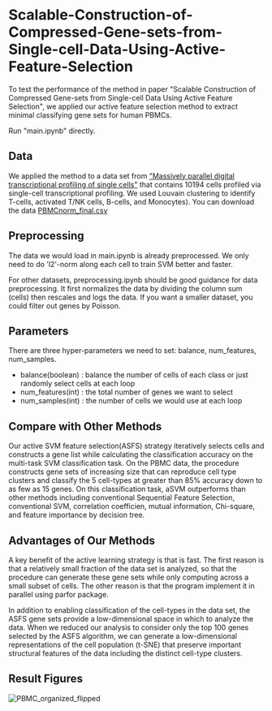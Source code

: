 # Scalable-Construction-of-Compressed-Gene-sets-from-Single-cell-Data-Using-Active-Feature-Selection

To test the performance of the method in paper "Scalable Construction of Compressed Gene-sets from Single-cell Data Using Active Feature Selection", we applied our active feature selection method to extract minimal classifying gene sets for human PBMCs.

Run "main.ipynb" directly. 

Data
----------

We applied the method to a data set from ["Massively parallel digital transcriptional profiling of single cells"](https://www.nature.com/articles/ncomms14049) that contains 10194 cells profiled via single-cell transcriptional profiling. We used Louvain clustering to identify T-cells, activated T/NK cells, B-cells, and  Monocytes). You can download the data [PBMCnorm_final.csv](https://caltech.box.com/shared/static/wqvm0d9irzb7tneb16q01fnr4dt6cvl0.csv)

Preprocessing
----------

The data we would load in main.ipynb is already preprocessed. We only need to do 'l2'-norm along each cell to train SVM better and faster. 

For other datasets, preprocessing.ipynb should be good guidance for data preprocessing. It first normalizes the data by dividing the column sum (cells) then rescales and logs the data. If you want a smaller dataset, you could filter out genes by Poisson.

Parameters
----------

There are three hyper-parameters we need to set: balance, num_features, num_samples.

- balance(boolean) : balance the number of cells of each class or just randomly select cells at each loop
- num_features(int) : the total number of genes we want to select 
- num_samples(int) : the number of cells we would use at each loop


Compare with Other Methods
----------

Our active SVM feature selection(ASFS) strategy iteratively selects cells and constructs a gene list while calculating the classification accuracy on the multi-task SVM classification task. On the PBMC data, the procedure constructs gene sets of increasing size that can reproduce cell type clusters and classify the 5 cell-types at greater than 85% accuracy down to as few as 15 genes. On this classification task, aSVM outperforms than other methods including conventional Sequential Feature Selection, conventional SVM, correlation coefficien, mutual information, Chi-square, and feature importance by decision tree.

Advantages of Our Methods
----------

A key benefit of the active learning strategy is that is fast. The first reason is that a relatively small fraction of the data set is analyzed, so that the procedure can generate these gene sets while only computing across a small subset of cells. The other reason is that the program implement it in parallel using parfor package. 

In addition to enabling classification of the cell-types in the data set, the ASFS gene sets provide a low-dimensional space in which to analyze the data. When we reduced our analysis to consider only the top 100 genes selected by the ASFS algorithm, we can generate a low-dimensional representations of the cell population (t-SNE) that preserve important structural features of the data including the distinct cell-type clusters.

Result Figures
----------

![PBMC_organized_flipped](https://user-images.githubusercontent.com/32661461/111823639-26551100-8920-11eb-819f-0f36ad4e5518.png)

